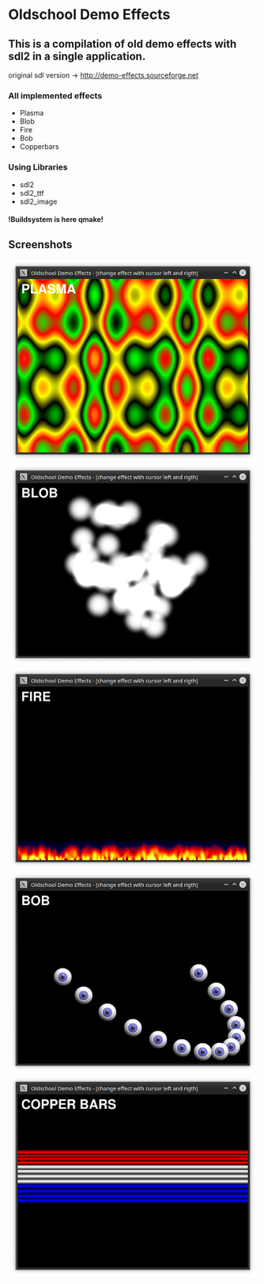 # Oldschool Demo Effects
## This is a compilation of old demo effects with sdl2 in a single application.

original sdl version -> http://demo-effects.sourceforge.net

### All implemented effects
* Plasma
* Blob
* Fire
* Bob
* Copperbars

### Using Libraries
* sdl2
* sdl2_ttf
* sdl2_image

#### !Buildsystem is here qmake!

## Screenshots
![Screenshot Plasma](screenshots/plasma.png)
![Screenshot Blob](screenshots/blob.png)
![Screenshot Fire](screenshots/fire.png)
![Screenshot Bob](screenshots/bob.png)
![Screenshot Copperbars](screenshots/copperbars.png)

